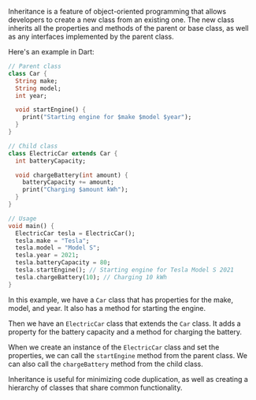 Inheritance is a feature of object-oriented programming that allows developers to create a new class from an existing one. The new class inherits all the properties and methods of the parent or base class, as well as any interfaces implemented by the parent class.

Here's an example in Dart:

```dart
// Parent class
class Car {
  String make;
  String model;
  int year;

  void startEngine() {
    print("Starting engine for $make $model $year");
  }
}

// Child class
class ElectricCar extends Car {
  int batteryCapacity;

  void chargeBattery(int amount) {
    batteryCapacity += amount;
    print("Charging $amount kWh");
  }
}

// Usage
void main() {
  ElectricCar tesla = ElectricCar();
  tesla.make = "Tesla";
  tesla.model = "Model S";
  tesla.year = 2021;
  tesla.batteryCapacity = 80;
  tesla.startEngine(); // Starting engine for Tesla Model S 2021
  tesla.chargeBattery(10); // Charging 10 kWh
}
```

In this example, we have a `Car` class that has properties for the make, model, and year. It also has a method for starting the engine.

Then we have an `ElectricCar` class that extends the `Car` class. It adds a property for the battery capacity and a method for charging the battery.

When we create an instance of the `ElectricCar` class and set the properties, we can call the `startEngine` method from the parent class. We can also call the `chargeBattery` method from the child class.

Inheritance is useful for minimizing code duplication, as well as creating a hierarchy of classes that share common functionality.